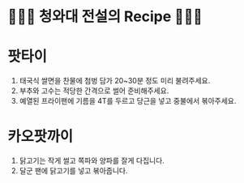 # 👨🏻‍🍳 청와대 전설의 Recipe 👩🏻‍🍳


# 팟타이

1. 태국식 쌀면을 찬물에 첨벙 담가 20~30분 정도 미리 불려주세요.
2. 부추와 고수는 적당한 간격으로 썰어 준비해주세요.
3. 예열된 프라이팬에 기름을 4T를 두르고 당근을 넣고 중불에서 볶아주세요.

# 카오팟까이     

1. 닭고기는 작게 썰고 쪽파와 양파를 잘게 다집니다.        
2. 달군 팬에 닭고기를 넣고 볶아줍니다.    

